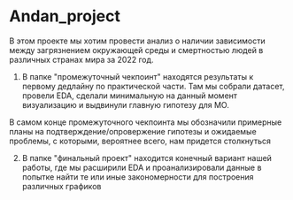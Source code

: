 # Andan_project
В этом проекте мы хотим провести анализ о наличии зависимости между загрязнением окружающей среды и смертностью людей в различных странах мира за 2022 год. 

1) В папке "промежуточный чекпоинт" находятся результаты к первому дедлайну по практической части. Там мы собрали датасет, провели EDA, сделали минимальную на данный момент визуализацию и выдвинули главную гипотезу для МО.

В самом конце промежуточного чекпоинта мы обозначили примерные планы на подтверждение/опровержение гипотезы и ожидаемые проблемы, с которыми, вероятнее всего, нам придется столкнуться

2) В папке "финальный проект" находится конечный вариант нашей работы, где мы расширили EDA и проанализировали данные в попытке найти те или иные закономерности для построения различных графиков
